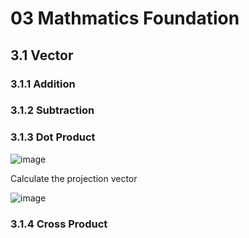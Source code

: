 # 03 Mathmatics Foundation

## 3.1 Vector
### 3.1.1 Addition


### 3.1.2 Subtraction


### 3.1.3 Dot Product
![image](https://github.com/user-attachments/assets/50d8c25d-5a3e-4469-9d71-a598ede1bff2)

Calculate the projection vector

![image](https://github.com/user-attachments/assets/60cae4cb-3ca2-411b-bded-fc9ca7216df8)

### 3.1.4 Cross Product
